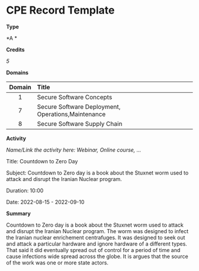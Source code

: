 # CPE Record Template

**Type**

*A *

**Credits**

*5*

**Domains**

|Domain|Title|
|:----:|:----|
|1|Secure Software Concepts|
|7|Secure Software Deployment, Operations,Maintenance|
|8|Secure Software Supply Chain|

**Activity**

*Name/Link the activity here: Webinar, Online course, ...*

Title: Countdown to Zero Day

Subject: Countdown to Zero day is a book about the Stuxnet worm used to attack and disrupt the Iranian Nuclear program.

Duration: 10:00

Date: 2022-08-15 - 2022-09-10

**Summary**

Countdown to Zero day is a book about the Stuxnet worm used to attack and disrupt the Iranian Nuclear program. The worm was designed to infect the Iranian nuclear enrichement centrafuges. It was designed to seek out and attack a particular hardware and ignore hardware of a different types. That said it did eventually spread out of control for a period of time and cause infections wide spread across the globe. It is argues that the source of the work was one or more state actors.